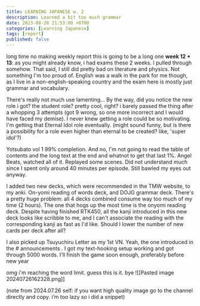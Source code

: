 ```yaml
---
title: LEARNING JAPANESE w. 2
description: Learned a bit too much grammar 
date: 2023-08-28 21:53:00 +0700
categories: [Learning Japanese]
tags: [report]
published: false
---
```

long time no making weekly report
this is going to be a long one
**week 12 + 13**:
as you might already know, i had exams these 2 weeks. I pulled through somehow.  That said, I still did pretty bad on literature and physics. Not something I'm too proud of. English was a walk in the park for me though, as I live in a non-english-speaking country and the exam here is mostly just grammar and vocabulary.

There's really not much use lamenting... By the way, did you notice the new role i got? the student role? pretty cool, right? i barely passed the thing after a whopping 3 attempts (got 9 wrong, so one more incorrect and I would have faced my demise). I never knew getting a role could be so motivating. I'm getting that Eternal Idol role eventually. (might sound funny, but is there a possibility for a role even higher than eternal to be created? like, 'super idol'?)

Yotsubato vol 1 99% completion. And no, I'm not going to read the table of contents and the long text at the end and whatnot to get that last 1%. 
Angel Beats, watched all of it. Replayed some scenes. Did not understand much since I spent only around 40 minutes per episode. Still bawled my eyes out anyway.

I added two new decks, which were recommended in the TMW website, to my anki. On-yomi reading of words deck, and DOJG grammar deck. There's a pretty huge problem: all 4 decks combined consume way too much of my time (2 hours). The one that hogs up the most time is the onyomi reading deck. Despite having finished RTK450, all the kanji introduced in this new deck looks like scribble to me, and I can't associate the reading with the corresponding kanji as fast as I'd like. Should I lower the number of new cards per deck after all?

I also picked up Tsuyuchiru Letter as my 1st VN. Yeah, the one introduced in the # announcements . I got my text-hooking setup working and got through 5000 words. I'll finish the game soon enough, preferably before new year

omg i'm reaching the word limit. guess this is it. bye
![[Pasted image 20240726162328.png]]

(note from 2024.07.26 self: if you want high quality image go to the channel directly and copy. i’m too lazy so i did a snippet)
